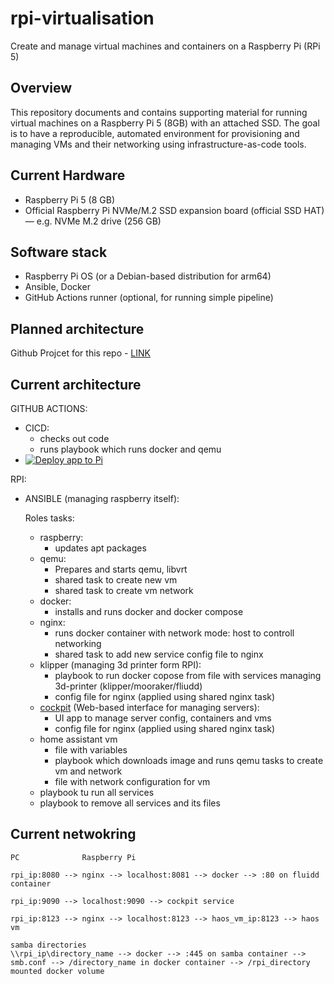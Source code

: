 # rpi-virtualisation

Create and manage virtual machines and containers on a Raspberry Pi (RPi 5)


## Overview

This repository documents and contains supporting material for running virtual machines on a Raspberry Pi 5 (8GB) with an attached SSD. The goal is to have a reproducible, automated environment for provisioning and managing VMs and their networking using infrastructure-as-code tools.

## Current Hardware

- Raspberry Pi 5 (8 GB)
- Official Raspberry Pi NVMe/M.2 SSD expansion board (official SSD HAT) — e.g. NVMe M.2 drive (256 GB)

## Software stack

- Raspberry Pi OS (or a Debian-based distribution for arm64)
- Ansible, Docker
- GitHub Actions runner (optional, for running simple pipeline)

## Planned architecture
Github Projcet for this repo - [LINK](https://github.com/users/pazderskipawel/projects/1) 

## Current architecture
GITHUB ACTIONS:
  - CICD:
    - checks out code
    - runs playbook which runs docker and qemu
  - [![Deploy app to Pi](https://github.com/pazderskipawel/rpi-virtualisation/actions/workflows/deploy_to_pi.yml/badge.svg?branch=main)](https://github.com/pazderskipawel/rpi-virtualisation/actions/workflows/deploy_to_pi.yml)
  
RPI:
  - ANSIBLE (managing raspberry itself):

    Roles tasks:
    - raspberry:
      - updates apt packages
    - qemu:
      - Prepares and starts qemu, libvrt
      - shared task to create new vm
      - shared task to create vm network
    - docker:
      - installs and runs docker and docker compose
    - nginx: 
      - runs docker container with network mode: host to controll networking
      - shared task to add new service config file to nginx
    - klipper (managing 3d printer form RPI):
      - playbook to run docker copose from file with services managing 3d-printer (klipper/mooraker/fliudd)
      - config file for nginx (applied using shared nginx task)
    - [cockpit](https://cockpit-project.org/applications) (Web-based interface for managing servers):
      - UI app to manage server config, containers and vms
      - config file for nginx (applied using shared nginx task)
    - home assistant vm 
      - file with variables
      - playbook which downloads image and runs qemu tasks to create vm and network
      - file with network configuration for vm
    - playbook tu run all services
    - playbook to remove all services and its files

## Current netwokring
```
PC              Raspberry Pi

rpi_ip:8080 --> nginx --> localhost:8081 --> docker --> :80 on fluidd container

rpi_ip:9090 --> localhost:9090 --> cockpit service

rpi_ip:8123 --> nginx --> localhost:8123 --> haos_vm_ip:8123 --> haos vm

samba directories
\\rpi_ip\directory_name --> docker --> :445 on samba container --> smb.conf --> /directory_name in docker container --> /rpi_directory mounted docker volume 
```